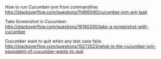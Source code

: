 How to run Cucumber-jvm from commandline:              
http://stackoverflow.com/questions/11466040/cucumber-jvm-ant-task

Take Screenshot in Cucumber:           
http://stackoverflow.com/questions/16160200/take-a-screenshot-with-cucumber

Cucumber want to quit when any test case fails:         
http://stackoverflow.com/questions/15272523/what-is-the-cucumber-jvm-equivalent-of-cucumber-wants-to-quit


